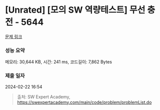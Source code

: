 # [Unrated] [모의 SW 역량테스트] 무선 충전 - 5644 

[문제 링크](https://swexpertacademy.com/main/code/problem/problemDetail.do?contestProbId=AWXRDL1aeugDFAUo) 

### 성능 요약

메모리: 30,644 KB, 시간: 241 ms, 코드길이: 7,862 Bytes

### 제출 일자

2024-02-22 16:54



> 출처: SW Expert Academy, https://swexpertacademy.com/main/code/problem/problemList.do